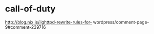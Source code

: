 call-of-duty
============

http://blog.nix.is/lighttpd-rewrite-rules-for-  wordpress/comment-page-9#comment-239716

